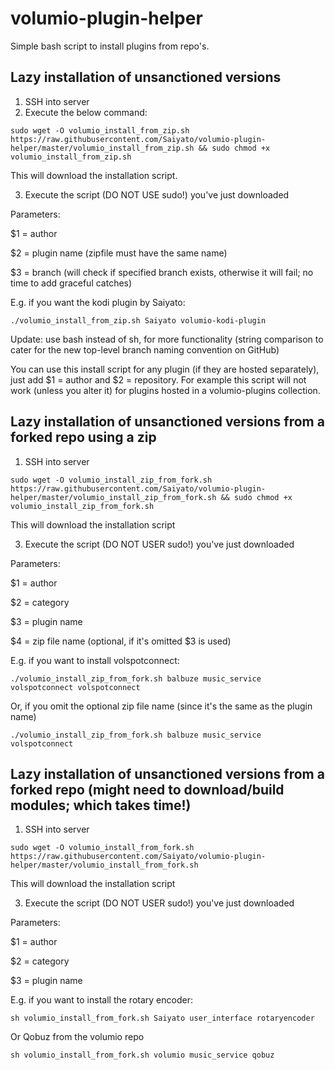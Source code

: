 # volumio-plugin-helper
Simple bash script to install plugins from repo's.

## Lazy installation of unsanctioned versions
1. SSH into server
2. Execute the below command:
```
sudo wget -O volumio_install_from_zip.sh https://raw.githubusercontent.com/Saiyato/volumio-plugin-helper/master/volumio_install_from_zip.sh && sudo chmod +x volumio_install_from_zip.sh
```
This will download the installation script.

3. Execute the script (DO NOT USE sudo!) you've just downloaded

Parameters:

$1 = author

$2 = plugin name (zipfile must have the same name)

$3 = branch (will check if specified branch exists, otherwise it will fail; no time to add graceful catches)

E.g. if you want the kodi plugin by Saiyato:
```
./volumio_install_from_zip.sh Saiyato volumio-kodi-plugin
```
Update: use bash instead of sh, for more functionality (string comparison to cater for the new top-level branch naming convention on GitHub)

You can use this install script for any plugin (if they are hosted separately), just add $1 = author and $2 = repository.
For example this script will not work (unless you alter it) for plugins hosted in a volumio-plugins collection.

## Lazy installation of unsanctioned versions from a forked repo using a zip
1. SSH into server
```
sudo wget -O volumio_install_zip_from_fork.sh https://raw.githubusercontent.com/Saiyato/volumio-plugin-helper/master/volumio_install_zip_from_fork.sh && sudo chmod +x volumio_install_zip_from_fork.sh
```
This will download the installation script

3. Execute the script (DO NOT USER sudo!) you've just downloaded

Parameters:

$1 = author

$2 = category

$3 = plugin name

$4 = zip file name (optional, if it's omitted $3 is used)

E.g. if you want to install volspotconnect:
```
./volumio_install_zip_from_fork.sh balbuze music_service volspotconnect volspotconnect
```
Or, if you omit the optional zip file name (since it's the same as the plugin name)
```
./volumio_install_zip_from_fork.sh balbuze music_service volspotconnect
```

## Lazy installation of unsanctioned versions from a forked repo (might need to download/build modules; which takes time!)
1. SSH into server
```
sudo wget -O volumio_install_from_fork.sh https://raw.githubusercontent.com/Saiyato/volumio-plugin-helper/master/volumio_install_from_fork.sh
```
This will download the installation script

3. Execute the script (DO NOT USER sudo!) you've just downloaded

Parameters:

$1 = author

$2 = category

$3 = plugin name

E.g. if you want to install the rotary encoder:
```
sh volumio_install_from_fork.sh Saiyato user_interface rotaryencoder
```
Or Qobuz from the volumio repo
```
sh volumio_install_from_fork.sh volumio music_service qobuz
```
